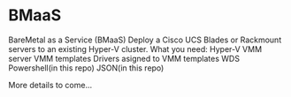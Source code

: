# BMaaS
BareMetal as a Service (BMaaS)
Deploy a Cisco UCS Blades or Rackmount servers to an existing Hyper-V cluster.
What you need:
Hyper-V
VMM server
VMM templates
Drivers asigned to VMM templates
WDS
Powershell(in this repo)
JSON(in this repo)

More details to come...
